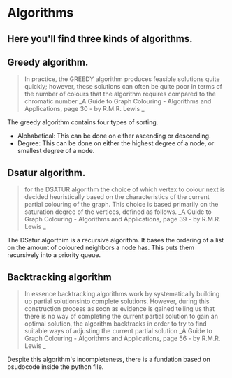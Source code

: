 # Algorithms 

Here you'll find three kinds of algorithms. 
----
## Greedy algorithm. 

> In practice, the GREEDY algorithm produces feasible solutions quite quickly;
> however, these solutions can often be quite poor in terms of the number of colours
> that the algorithm requires compared to the chromatic number
_A Guide to Graph Colouring - Algorithms and Applications, page 30 - by R.M.R. Lewis _ 

The greedy algorithm contains four types of sorting. 
* Alphabetical:   This can be done on either ascending or descending. 
* Degree:         This can be done on either the highest degree of a node, or smallest degree of a node.

## Dsatur algorithm.

> for the DSATUR algorithm the choice of which vertex to colour next 
> is decided heuristically based on the characteristics of the current
> partial colouring of the graph. This choice is based primarily on the saturation
> degree of the vertices, defined as follows.
_A Guide to Graph Colouring - Algorithms and Applications, page 39 - by R.M.R. Lewis _ 

The DSatur algorthim is a recursive algorithm. It bases the ordering of a list on the amount of 
coloured neighbors a node has. This puts them recursively into a priority queue. 

## Backtracking algorithm

> In essence backtracking algorithms work by systematically building up partial 
> solutionsinto complete solutions. However, during this construction process as soon as
> evidence is gained telling us that there is no way of completing the current partial
> solution to gain an optimal solution, the algorithm backtracks in order to try to find
> suitable ways of adjusting the current partial solution
_A Guide to Graph Colouring - Algorithms and Applications, page 56 - by R.M.R. Lewis _ 

Despite this algorithm's incompleteness, there is a fundation based on psudocode inside the 
python file. 

